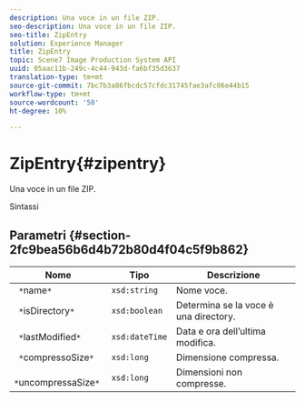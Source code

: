 ```yaml
---
description: Una voce in un file ZIP.
seo-description: Una voce in un file ZIP.
seo-title: ZipEntry
solution: Experience Manager
title: ZipEntry
topic: Scene7 Image Production System API
uuid: 05aac11b-249c-4c44-943d-fa6bf35d3637
translation-type: tm+mt
source-git-commit: 7bc7b3a86fbcdc57cfdc31745fae3afc06e44b15
workflow-type: tm+mt
source-wordcount: '50'
ht-degree: 10%

---
```



# ZipEntry{#zipentry}

Una voce in un file ZIP.

Sintassi

## Parametri {#section-2fc9bea56b6d4b72b80d4f04c5f9b862}

| Nome | Tipo | Descrizione |
|---|---|---|
| ` *`name`*` | `xsd:string` | Nome voce. |
| ` *`isDirectory`*` | `xsd:boolean` | Determina se la voce è una directory. |
| ` *`lastModified`*` | `xsd:dateTime` | Data e ora dell’ultima modifica. |
| ` *`compressoSize`*` | `xsd:long` | Dimensione compressa. |
| ` *`uncompressaSize`*` | `xsd:long` | Dimensioni non compresse. |

